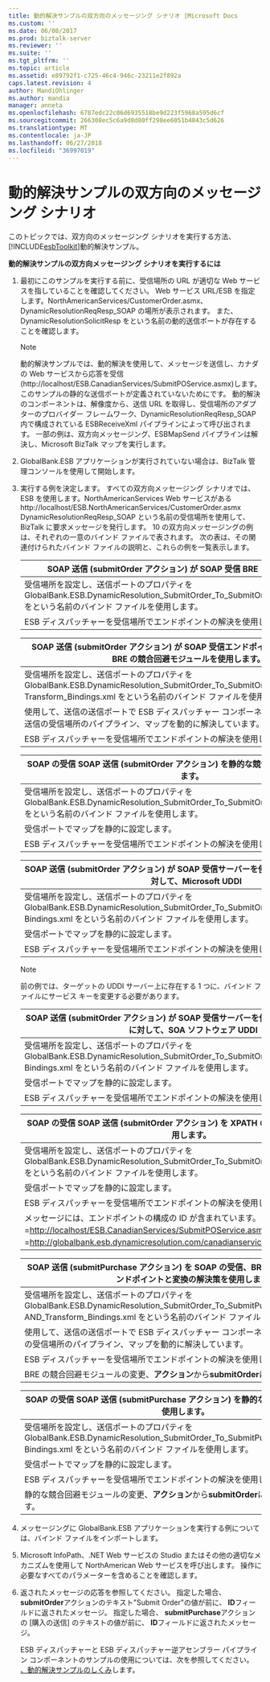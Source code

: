 ```yaml
---
title: 動的解決サンプルの双方向のメッセージング シナリオ |Microsoft Docs
ms.custom: ''
ms.date: 06/08/2017
ms.prod: biztalk-server
ms.reviewer: ''
ms.suite: ''
ms.tgt_pltfrm: ''
ms.topic: article
ms.assetid: e89792f1-c725-46c4-946c-23211e2f892a
caps.latest.revision: 4
author: MandiOhlinger
ms.author: mandia
manager: anneta
ms.openlocfilehash: 6787edc22c06d6935518be9d223f5968a595d6cf
ms.sourcegitcommit: 266308ec5c6a9d8d80ff298ee6051b4843c5d626
ms.translationtype: MT
ms.contentlocale: ja-JP
ms.lasthandoff: 06/27/2018
ms.locfileid: "36997019"
---
```

# <a name="two-way-messaging-scenarios-for-the-dynamic-resolution-sample"></a>動的解決サンプルの双方向のメッセージング シナリオ
このトピックでは、双方向のメッセージング シナリオを実行する方法、[!INCLUDE[esbToolkit](../includes/esbtoolkit-md.md)]動的解決サンプル。  

 **動的解決サンプルの双方向メッセージング シナリオを実行するには**  

1. 最初にこのサンプルを実行する前に、受信場所の URL が適切な Web サービスを指していることを確認してください。 Web サービス URL/ESB を指定します。NorthAmericanServices/CustomerOrder.asmx、DynamicResolutionReqResp_SOAP の場所が表示されます。 また、DynamicResolutionSolicitResp をという名前の動的送信ポートが存在することを確認します。  

   > [!NOTE]
   >  動的解決サンプルでは、動的解決を使用して、メッセージを送信し、カナダの Web サービスから応答を受信 (http://localhost/ESB.CanadianServices/SubmitPOService.asmx)します。 このサンプルの静的な送信ポートが定義されていないためにです。 動的解決のコンポーネントは、解像度から、送信 URL を取得し、受信場所のアダプターのプロバイダー フレームワーク、DynamicResolutionReqResp_SOAP 内で構成されている ESBReceiveXml パイプラインによって呼び出されます。 一部の例は、双方向メッセージング、ESBMapSend パイプラインは解決し、Microsoft BizTalk マップを実行します。  

2. GlobalBank.ESB アプリケーションが実行されていない場合は、BizTalk 管理コンソールを使用して開始します。  

3. 実行する例を決定します。 すべての双方向メッセージング シナリオでは、ESB を使用します。NorthAmericanServices Web サービスがある http://localhost/ESB.NorthAmericanServices/CustomerOrder.asmx DynamicResolutionReqResp_SOAP という名前の受信場所を使用して、BizTalk に要求メッセージを発行します。 10 の双方向メッセージングの例は、それぞれの一意のバインド ファイルで表されます。 次の表は、その関連付けられたバインド ファイルの説明と、これらの例を一覧表示します。  

   |SOAP 送信 (submitOrder アクション) が SOAP 受信 BRE リゾルバーの使用|  
   |---------------------------------------------------------------------------------|  
   |受信場所を設定し、送信ポートのプロパティを GlobalBank.ESB.DynamicResolution_SubmitOrder_To_SubmitOrder_BRE_Bindings.xml をという名前のバインド ファイルを使用します。|  
   |ESB ディスパッチャーを受信場所でエンドポイントの解決を使用します。|  

   |SOAP 送信 (submitOrder アクション) が SOAP 受信エンドポイントと変換の解像度、BRE の競合回避モジュールを使用します。|  
   |----------------------------------------------------------------------------------------------------------------------------|  
   |受信場所を設定し、送信ポートのプロパティを GlobalBank.ESB.DynamicResolution_SubmitOrder_To_SubmitOrder_BRE_Routing_AND_ Transform_Bindings.xml をという名前のバインド ファイルを使用します。|  
   |使用して、送信の送信ポートで ESB ディスパッチャー コンポーネントのパイプラインし、送信の受信場所のパイプライン、マップを動的に解決しています。|  
   |ESB ディスパッチャーを受信場所でエンドポイントの解決を使用します。|  

   |SOAP の受信 SOAP 送信 (submitOrder アクション) を静的な競合回避モジュールを使用します。|  
   |------------------------------------------------------------------------------------|  
   |受信場所を設定し、送信ポートのプロパティを GlobalBank.ESB.DynamicResolution_SubmitOrder_To_SubmitOrder_STATIC_Bindings.xml をという名前のバインド ファイルを使用します。|  
   |受信ポートでマップを静的に設定します。|  
   |ESB ディスパッチャーを受信場所でエンドポイントの解決を使用します。|  

   |SOAP 送信 (submitOrder アクション) が SOAP 受信サーバーを使用して、UDDI リゾルバーに対して、Microsoft UDDI|  
   |--------------------------------------------------------------------------------------------------------------------|  
   |受信場所を設定し、送信ポートのプロパティを GlobalBank.ESB.DynamicResolution_SubmitOrder_To_SubmitOrder_UDDI_MSFTREGISTRY_ Bindings.xml をという名前のバインド ファイルを使用します。|  
   |受信ポートでマップを静的に設定します。|  
   |ESB ディスパッチャーを受信場所でエンドポイントの解決を使用します。|  

   > [!NOTE]
   >  前の例では、ターゲットの UDDI サーバー上に存在する 1 つに、バインド ファイルにサービス キーを変更する必要があります。  

   |SOAP 送信 (submitOrder アクション) が SOAP 受信サーバーを使用して、UDDI リゾルバーに対して、SOA ソフトウェア UDDI|  
   |-----------------------------------------------------------------------------------------------------------------------|  
   |受信場所を設定し、送信ポートのプロパティを GlobalBank.ESB.DynamicResolution_SubmitOrder_To_SubmitOrder_UDDI_SOAREGISTRY_ Bindings.xml をという名前のバインド ファイルを使用します。|  
   |受信ポートでマップを静的に設定します。|  
   |ESB ディスパッチャーを受信場所でエンドポイントの解決を使用します。|  

   |                                                            SOAP の受信 SOAP 送信 (submitOrder アクション) を XPATH の競合回避モジュールを使用します。                                                            |
   |---------------------------------------------------------------------------------------------------------------------------------------------------------------------------------------------------|
   |                 受信場所を設定し、送信ポートのプロパティを GlobalBank.ESB.DynamicResolution_SubmitOrder_To_SubmitOrder_XPATH_Bindings.xml をという名前のバインド ファイルを使用します。                  |
   |                                                                           受信ポートでマップを静的に設定します。                                                                           |
   |                                                             ESB ディスパッチャーを受信場所でエンドポイントの解決を使用します。                                                              |
   | メッセージには、エンドポイントの構成の ID が含まれています。 =<http://localhost/ESB.CanadianServices/SubmitPOService.asmx> ] と [customerName =<http://globalbank.esb.dynamicresolution.com/canadianservices/>します。 |

   |SOAP 送信 (submitPurchase アクション) を SOAP の受信、BRE の競合回避モジュールのエンドポイントと変換の解決策を使用します。|  
   |---------------------------------------------------------------------------------------------------------------------------|  
   |受信場所を設定し、送信ポートのプロパティを GlobalBank.ESB.DynamicResolution_SubmitOrder_To_SubmitPurchaseOrder_BRE_Routing_ AND_Transform_Bindings.xml をという名前のバインド ファイルを使用します。|  
   |使用して、送信の送信ポートで ESB ディスパッチャー コンポーネントのパイプラインし、送信の受信場所のパイプライン、マップを動的に解決しています。|  
   |ESB ディスパッチャーを受信場所でエンドポイントの解決を使用します。|  
   |BRE の競合回避モジュールの変更、**アクション**から**submitOrder**に**submitPurchase**します。|  

   |                                              SOAP の受信 SOAP 送信 (submitPurchase アクション) を静的な競合回避モジュールを使用します。                                               |
   |----------------------------------------------------------------------------------------------------------------------------------------------------------------------------|
   | 受信場所を設定し、送信ポートのプロパティを GlobalBank.ESB.DynamicResolution_SubmitOrder_To_SubmitPurchaseOrder_STATIC_ Bindings.xml をという名前のバインド ファイルを使用します。 |
   |                                                               受信ポートでマップを静的に設定します。                                                                |
   |                                                  ESB ディスパッチャーを受信場所でエンドポイントの解決を使用します。                                                  |
   |                                           静的な競合回避モジュールの変更、**アクション**から**submitOrder**に**submitPurchase**します。                                           |


4. メッセージングに GlobalBank.ESB アプリケーションを実行する例については、バインド ファイルをインポートします。  

5. Microsoft InfoPath、.NET Web サービスの Studio またはその他の適切なメカニズムを使用して NorthAmerican Web サービスを呼び出します。 操作に必要なすべてのパラメーターを含めることを確認します。  

6. 返されたメッセージの応答を参照してください。 指定した場合、 **submitOrder**アクションのテキスト"Submit Order"の値が前に、 **ID**フィールドに返されたメッセージ。 指定した場合、 **submitPurchase**アクションの [購入の送信] のテキストの値が前に、 **ID**フィールドに返されたメッセージ。  

   ESB ディスパッチャーと ESB ディスパッチャー逆アセンブラー パイプライン コンポーネントのサンプルの使用については、次を参照してください。 [、動的解決サンプルのしくみ](../esb-toolkit/how-the-dynamic-resolution-sample-works.md)します。